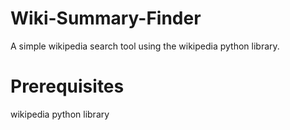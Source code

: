 # Wiki-Summary-Finder
A simple wikipedia search tool using the wikipedia python library.
# Prerequisites
wikipedia python library
